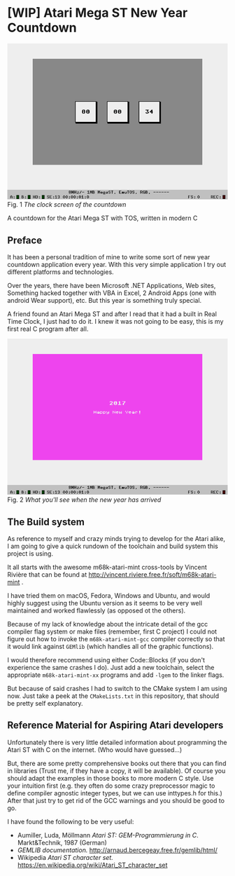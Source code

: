 # \[WIP\] Atari Mega ST New Year Countdown

![clock screen](https://raw.githubusercontent.com/xanecs/atari-cntdwn/master/doc/screen_clock.png)  
Fig. 1 *The clock screen of the countdown*

A countdown for the Atari Mega ST with TOS, written in modern C

## Preface

It has been a personal tradition of mine to write some sort of new year countdown application every year.
With this very simple application I try out different platforms and technologies.

Over the years, there have been Microsoft .NET Applications, Web sites, Something hacked together with VBA in Excel,
2 Android Apps (one with android Wear support), etc. But this year is something truly special.

A friend found an Atari Mega ST and after I read that it had a built in Real Time Clock, I just had to do it.
I knew it was not going to be easy, this is my first real C program after all.

![finish screen](https://raw.githubusercontent.com/xanecs/atari-cntdwn/master/doc/screen_finish.png)  
Fig. 2 *What you'll see when the new year has arrived*

## The Build system

As reference to myself and crazy minds trying to develop for the Atari alike, I am going to give a quick
rundown of the toolchain and build system this project is using.

It all starts with the awesome m68k-atari-mint cross-tools by
Vincent Rivière that can be found at http://vincent.riviere.free.fr/soft/m68k-atari-mint .

I have tried them on macOS, Fedora, Windows and Ubuntu, and would highly suggest using the Ubuntu version
as it seems to be very well maintained and worked flawlessly (as opposed ot the others).

Because of my lack of knowledge about the intricate detail of the gcc compiler flag system or make files
(remember, first C project) I could not figure out how to invoke the `m68k-atari-mint-gcc` compiler correctly
so that it would link against `GEMlib` (which handles all of the graphic functions).

I would therefore recommend using either Code::Blocks (if you don't experience the same crashes I do).
Just add a new toolchain, select the appropriate `m68k-atari-mint-xx` programs and add `-lgem` to the linker flags.

But because of said crashes I had to switch to the CMake system I am using now. Just take a peek at the
`CMakeLists.txt` in this repository, that should be pretty self explanatory.


## Reference Material for Aspiring Atari developers

Unfortunately there is very little detailed information about programming the Atari ST with C
on the internet. (Who would have guessed...)

But, there are some pretty comprehensive books out there that you can find in libraries
(Trust me, if they have a copy, it will be available). Of course you should adapt the examples in those books
to more modern C style. Use your intuition first (e.g. they often do some crazy preprocessor magic to define compiler
agnostic integer types, but we can use inttypes.h for this.) After that just try to get rid of the GCC warnings and
you should be good to go.

I have found the following to be very useful:

- Aumiller, Luda, Möllmann *Atari ST: GEM-Programmierung in C*. Markt&Technik, 1987 (German)
- *GEMLIB documentation.* http://arnaud.bercegeay.free.fr/gemlib/html/
- Wikipedia *Atari ST character set.* https://en.wikipedia.org/wiki/Atari_ST_character_set

